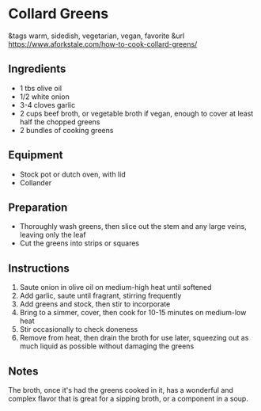 # Collard Greens

&tags warm, sidedish, vegetarian, vegan, favorite
&url https://www.aforkstale.com/how-to-cook-collard-greens/

## Ingredients

- 1 tbs olive oil
- 1/2 white onion
- 3-4 cloves garlic
- 2 cups beef broth, or vegetable broth if vegan, enough to cover at least half the chopped greens
- 2 bundles of cooking greens

## Equipment

- Stock pot or dutch oven, with lid
- Collander

## Preparation

- Thoroughly wash greens, then slice out the stem and any large veins, leaving only the leaf
- Cut the greens into strips or squares

## Instructions

1. Saute onion in olive oil on medium-high heat until softened
1. Add garlic, saute until fragrant, stirring frequently
1. Add greens and stock, then stir to incorporate
1. Bring to a simmer, cover, then cook for 10-15 minutes on medium-low heat
1. Stir occasionally to check doneness
1. Remove from heat, then drain the broth for use later, squeezing out as much liquid as possible without damaging the greens

## Notes

The broth, once it's had the greens cooked in it, has a wonderful and complex flavor that is great for a sipping broth, or a component in a soup.